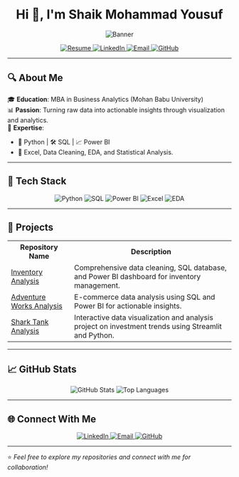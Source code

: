 <h1 align="center">Hi 👋, I'm Shaik Mohammad Yousuf</h1>
<p align="center">
  <img src="https://via.placeholder.com/900x200.png?text=Your+Professional+Banner+Here" alt="Banner" />
</p>

<p align="center">
  <a href="https://github.com/Shaik7981/README.md">
    <img src="https://img.shields.io/badge/Resume-blue?style=for-the-badge&logo=adobeacrobatreader&logoColor=white" alt="Resume">
  </a>
  <a href="https://www.linkedin.com/in/shaik-mohammad-yousuf-738b24280">
    <img src="https://img.shields.io/badge/LinkedIn-blue?style=for-the-badge&logo=linkedin&logoColor=white" alt="LinkedIn">
  </a>
  <a href="mailto:shaikyusuf390@gmail.com">
    <img src="https://img.shields.io/badge/Email-red?style=for-the-badge&logo=gmail&logoColor=white" alt="Email">
  </a>
  <a href="https://github.com/Shaik7981">
    <img src="https://img.shields.io/badge/GitHub-black?style=for-the-badge&logo=github&logoColor=white" alt="GitHub">
  </a>
</p>

---

## 🔍 About Me
🎓 **Education**: MBA in Business Analytics (Mohan Babu University)  
📊 **Passion**: Turning raw data into actionable insights through visualization and analytics.  
🌟 **Expertise**:
- 🐍 Python | 🛠 SQL | 📈 Power BI
- 🧮 Excel, Data Cleaning, EDA, and Statistical Analysis.

---

## 🚀 Tech Stack
<p align="center">
  <img src="https://img.shields.io/badge/Python-3776AB?style=for-the-badge&logo=python&logoColor=white" alt="Python">
  <img src="https://img.shields.io/badge/SQL-003B57?style=for-the-badge&logo=postgresql&logoColor=white" alt="SQL">
  <img src="https://img.shields.io/badge/PowerBI-F2C811?style=for-the-badge&logo=powerbi&logoColor=black" alt="Power BI">
  <img src="https://img.shields.io/badge/Excel-217346?style=for-the-badge&logo=microsoftexcel&logoColor=white" alt="Excel">
  <img src="https://img.shields.io/badge/EDA-FF7F50?style=for-the-badge" alt="EDA">
</p>

---

## 📂 Projects

<table align="center">
  <tr>
    <th>Repository Name</th>
    <th>Description</th>
  </tr>
  <tr>
    <td><a href="https://github.com/Shaik7981/Inventory-Analysis">Inventory Analysis</a></td>
    <td>Comprehensive data cleaning, SQL database, and Power BI dashboard for inventory management.</td>
  </tr>
  <tr>
    <td><a href="https://github.com/Atulsahoo333/Adventure-Works">Adventure Works Analysis</a></td>
    <td>E-commerce data analysis using SQL and Power BI for actionable insights.</td>
  </tr>
  <tr>
    <td><a href="https://github.com/bhagyashreepatidar/Shark_tank">Shark Tank Analysis</a></td>
    <td>Interactive data visualization and analysis project on investment trends using Streamlit and Python.</td>
  </tr>
</table>

---

## 📈 GitHub Stats
<p align="center">
  <img src="https://github-readme-stats.vercel.app/api?username=Shaik7981&show_icons=true&theme=radical" alt="GitHub Stats">
  <img src="https://github-readme-stats.vercel.app/api/top-langs/?username=Shaik7981&layout=compact&theme=radical" alt="Top Languages">
</p>

---

## 🌐 Connect With Me
<p align="center">
  <a href="https://www.linkedin.com/in/shaik-mohammad-yousuf-738b24280">
    <img src="https://img.shields.io/badge/LinkedIn-blue?style=flat-square&logo=linkedin&logoColor=white" alt="LinkedIn">
  </a>
  <a href="mailto:shaikyusuf390@gmail.com">
    <img src="https://img.shields.io/badge/Email-red?style=flat-square&logo=gmail&logoColor=white" alt="Email">
  </a>
  <a href="https://github.com/Shaik7981">
    <img src="https://img.shields.io/badge/GitHub-black?style=flat-square&logo=github&logoColor=white" alt="GitHub">
  </a>
</p>

---

⭐ *Feel free to explore my repositories and connect with me for collaboration!*
